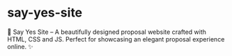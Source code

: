 # say-yes-site
📌 Say Yes Site – A beautifully designed proposal website crafted with HTML, CSS and JS. Perfect for showcasing an elegant proposal experience online. ✨
